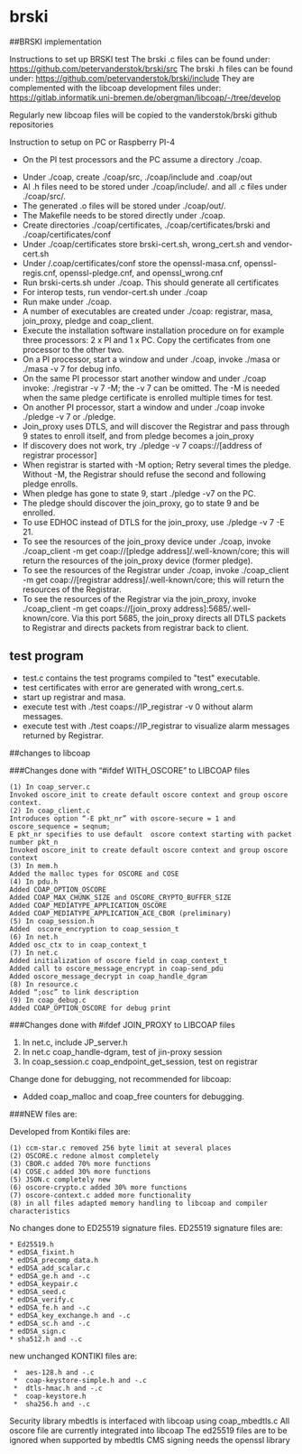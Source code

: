 # brski

##BRSKI implementation

Instructions to set up BRSKI test
The brski .c files can be found under: https://github.com/petervanderstok/brski/src
The brski .h files can be found under: https://github.com/petervanderstok/brski/include
They are complemented with the libcoap development files under:
https://gitlab.informatik.uni-bremen.de/obergman/libcoap/-/tree/develop

Regularly new libcoap files will be copied to the vanderstok/brski github repositories

Instruction to setup on PC or Raspberry PI-4

* On the PI test processors and the PC assume a directory ./coap.
- Under ./coap, create ./coap/src, ./coap/include and .coap/out
- Al .h files need to be stored under ./coap/include/. and all .c files under ./coap/src/.
- The generated .o files will be stored under ./coap/out/.
- The Makefile needs to be stored directly under ./coap.
- Create directories ./coap/certificates, ./coap/certificates/brski and ./coap/certificates/conf
- Under ./coap/certificates store brski-cert.sh, wrong_cert.sh and vendor-cert.sh
- Under /.coap/certificates/conf store the openssl-masa.cnf, openssl-regis.cnf, openssl-pledge.cnf, and openssl_wrong.cnf
- Run brski-certs.sh under ./coap. This should generate all certificates
- For interop tests, run vendor-cert.sh under ./coap
- Run make under ./coap.
- A number of executables are created under ./coap: registrar, masa, join_proxy, pledge and coap_client.
- Execute the installation software installation procedure on for example three processors: 2 x PI and 1 x PC. Copy the certificates from one processor to the other two.
- On a PI processor, start a window and under ./coap, invoke ./masa or ./masa -v 7 for debug info.
- On the same PI processor start another window and under ./coap invoke: ./registrar -v 7 -M; the -v 7 can be omitted. The -M is needed when the same pledge certificate is enrolled multiple times for test.
- On another PI processor, start a window and under ./coap  invoke ./pledge -v 7 or ./pledge.
- Join_proxy uses DTLS, and will discover the Registrar and pass through 9 states to enroll itself, and from pledge becomes a join_proxy
- If discovery does not work, try ./pledge -v 7 coaps://[address of registrar processor]
- When registrar is started with -M option; Retry several times the pledge. Without -M, the Registrar should refuse the second and following pledge enrolls.
- When pledge has gone to state 9, start ./pledge -v7 on the PC.
- The pledge should discover the join_proxy, go to state 9 and be enrolled.
- To use EDHOC instead of DTLS for the join_proxy, use ./pledge -v 7 -E 21.
- To see the resources of the join_proxy device under ./coap, invoke ./coap_client -m get coap://[pledge address]/.well-known/core; this will return the resources of the join_proxy device (former pledge).
- To see the resources of the Registrar under ./coap, invoke ./coap_client -m get coap://[registrar address]/.well-known/core; this will return the resources of the Registrar.
- To see the resources of the Registrar via the join_proxy, invoke ./coap_client -m get coaps://[join_proxy address]:5685/.well-known/core. Via this port 5685, the join_proxy directs all DTLS packets to Registrar and directs packets from registrar back to client.

## test program
   
  * test.c contains the test programs compiled to "test" executable.
  * test certificates with error are generated with wrong_cert.s.
  * start up registrar and masa.
  * execute test with ./test coaps://IP_registrar -v 0 without alarm messages.
  * execute test with ./test coaps://IP_registrar to visualize alarm messages returned by Registrar.
   

##changes to libcoap

###Changes done with “#ifdef WITH_OSCORE” to LIBCOAP files

    (1)	In coap_server.c
    Invoked oscore_init to create default oscore context and group oscore context.
    (2)	In coap_client.c 
    Introduces option “-E pkt_nr” with oscore-secure = 1 and oscore_sequence = seqnum;
    E pkt_nr specifies to use default  oscore context starting with packet number pkt_n
    Invoked oscore_init to create default oscore context and group oscore context
    (3)	In mem.h
    Added the malloc types for OSCORE and COSE
    (4)	In pdu.h
    Added COAP_OPTION_OSCORE
    Added COAP_MAX_CHUNK_SIZE and OSCORE_CRYPTO_BUFFER_SIZE
    Added COAP_MEDIATYPE_APPLICATION_OSCORE 
    Added COAP_MEDIATYPE_APPLICATION_ACE_CBOR (preliminary)
    (5)	In coap_session.h
    Added  oscore_encryption to coap_session_t
    (6)	In net.h
    Added osc_ctx to in coap_context_t
    (7)	In net.c
    Added initialization of oscore field in coap_context_t
    Added call to oscore_message_encrypt in coap-send_pdu
    Added oscore_message_decrypt in coap_handle_dgram
    (8)	In resource.c
    Added “;osc” to link description
    (9)	In coap_debug.c 
    Added COAP_OPTION_OSCORE for debug print

###Changes done with #ifdef  JOIN_PROXY to LIBCOAP files

1.	In net.c, include JP_server.h
2.	In net.c coap_handle-dgram, test of jin-proxy session
3.	In coap_session.c coap_endpoint_get_session, test on registrar

Change done for debugging, not recommended for libcoap:

 - Added coap_malloc and coap_free counters for debugging.

###NEW files are:

Developed from Kontiki files are:

    (1)	ccm-star.c removed 256 byte limit at several places
    (2)	OSCORE.c redone almost completely
    (3)	CBOR.c added 70% more functions
    (4)	COSE.c added 30% more functions 
    (5) JSON.c completely new
    (6)	oscore-crypto.c added 30% more functions
    (7)	oscore-context.c added more functionality
    (8)	in all files adapted memory handling to libcoap and compiler characteristics

No changes done to ED25519 signature  files.
ED25519 signature  files are:

    * Ed25519.h
    * edDSA_fixint.h
    * edDSA_precomp_data.h
    * edDSA_add_scalar.c
    * edDSA_ge.h and -.c
    * edDSA_keypair.c
    * edDSA_seed.c
    * edDSA_verify.c
    * edDSA_fe.h and -.c
    * edDSA_key_exchange.h and -.c
    * edDSA_sc.h and -.c
    * edDSA_sign.c
    * sha512.h and -.c


new unchanged KONTIKI files are:

     *	aes-128.h and -.c
     *	coap-keystore-simple.h and -.c
     *	dtls-hmac.h and -.c
     *	coap-keystore.h
     *	sha256.h and -.c

Security library mbedtls is interfaced with libcoap using coap_mbedtls.c
All oscore file are currently integrated into libcoap
The ed25519 files are to be ignored when supported by mbedtls
CMS signing needs the openssl library

